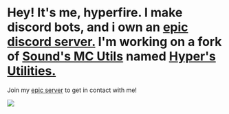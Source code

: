 # Hey! It's me, hyperfire. I make discord bots, and i own an [epic discord server.](https://discord.gg/vbu87ZF4HV) I'm working on a fork of [Sound's MC Utils](https://github.com/axisiscool/MC-Utils) named [Hyper's Utilities.](https://discord.gg/vbu87ZF4HV)
Join my [epic server](https://discord.gg/vbu87ZF4HV) to get in contact with me!


![](https://github-readme-stats.vercel.app/api?username=hyperfirers&show_icons=true&theme=dark&custom_title=My%20Github%20Stats)
